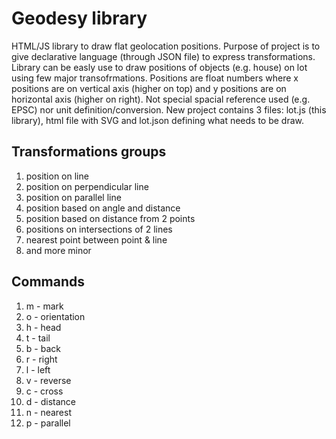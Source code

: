 # Geodesy library

HTML/JS library to draw flat geolocation positions. 
Purpose of project is to give declarative language (through JSON file) to express transformations. 
Library can be easly use to draw positions of objects (e.g. house) on lot using few major transofrmations.
Positions are float numbers where x positions are on vertical axis (higher on top) and y positions are on horizontal axis (higher on right).
Not special spacial reference used (e.g. EPSC) nor unit definition/conversion.
New project contains 3 files: lot.js (this library), html file with SVG and lot.json defining what needs to be draw.

## Transformations groups

1. position on line
1. position on perpendicular line
1. position on parallel line
1. position based on angle and distance
1. position based on distance from 2 points
1. positions on intersections of 2 lines
1. nearest point between point & line
1. and more minor 

## Commands 

1. m - mark
1. o - orientation
1. h - head 
1. t - tail
1. b - back
1. r - right
1. l - left
1. v - reverse
1. c - cross
1. d - distance
1. n - nearest
1. p - parallel
